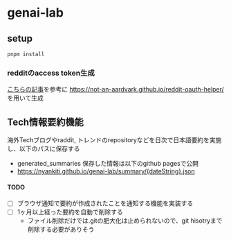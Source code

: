 # genai-lab

## setup
```
pnpm install
```

### redditのaccess token生成
[こちらの記事](https://www.geeksnipe.com/article/546)を参考に https://not-an-aardvark.github.io/reddit-oauth-helper/ を用いて生成

## Tech情報要約機能
海外Techブログやraddit, トレンドのrepositoryなどを日次で日本語要約を実施し、以下のパスに保存する
- generated_summaries
保存した情報は以下のgithub pagesで公開
- https://nyankiti.github.io/genai-lab/summary/{dateString}.json

#### TODO
- [ ] ブラウザ通知で要約が作成されたことを通知する機能を実装する
- [ ] 1ヶ月以上経った要約を自動で削除する
  - ファイル削除だけでは.gitの肥大化は止められないので、git hisotryまで削除する必要がありそう
